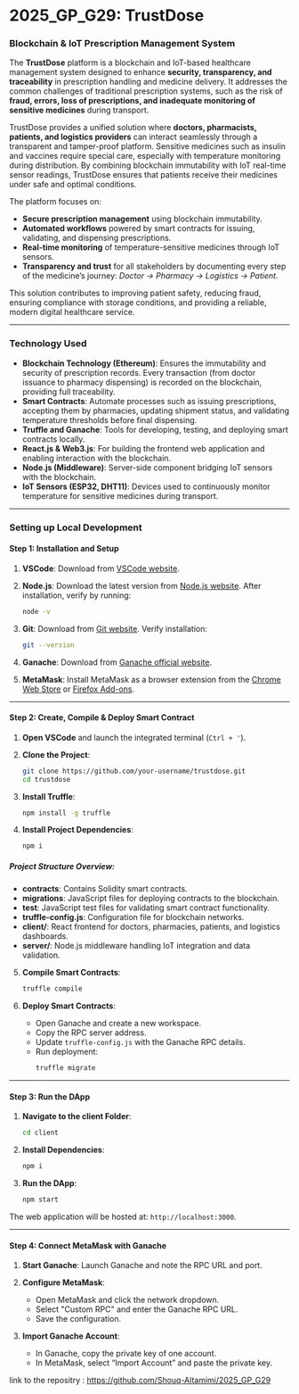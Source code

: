 # 2025_GP_G29: TrustDose 
### Blockchain & IoT Prescription Management System  

The **TrustDose** platform is a blockchain and IoT-based healthcare management system designed to enhance **security, transparency, and traceability** in prescription handling and medicine delivery. It addresses the common challenges of traditional prescription systems, such as the risk of **fraud, errors, loss of prescriptions, and inadequate monitoring of sensitive medicines** during transport.  

TrustDose provides a unified solution where **doctors, pharmacists, patients, and logistics providers** can interact seamlessly through a transparent and tamper-proof platform. Sensitive medicines such as insulin and vaccines require special care, especially with temperature monitoring during distribution. By combining blockchain immutability with IoT real-time sensor readings, TrustDose ensures that patients receive their medicines under safe and optimal conditions.  

The platform focuses on:  
- **Secure prescription management** using blockchain immutability.  
- **Automated workflows** powered by smart contracts for issuing, validating, and dispensing prescriptions.  
- **Real-time monitoring** of temperature-sensitive medicines through IoT sensors.  
- **Transparency and trust** for all stakeholders by documenting every step of the medicine’s journey: *Doctor → Pharmacy → Logistics → Patient*.  

This solution contributes to improving patient safety, reducing fraud, ensuring compliance with storage conditions, and providing a reliable, modern digital healthcare service.  

---

### Technology Used  

- **Blockchain Technology (Ethereum)**: Ensures the immutability and security of prescription records. Every transaction (from doctor issuance to pharmacy dispensing) is recorded on the blockchain, providing full traceability.  
- **Smart Contracts**: Automate processes such as issuing prescriptions, accepting them by pharmacies, updating shipment status, and validating temperature thresholds before final dispensing.  
- **Truffle and Ganache**: Tools for developing, testing, and deploying smart contracts locally.  
- **React.js & Web3.js**: For building the frontend web application and enabling interaction with the blockchain.  
- **Node.js (Middleware)**: Server-side component bridging IoT sensors with the blockchain.  
- **IoT Sensors (ESP32, DHT11)**: Devices used to continuously monitor temperature for sensitive medicines during transport.  

---

### Setting up Local Development  

#### Step 1: Installation and Setup  

1. **VSCode**: Download from [VSCode website](https://code.visualstudio.com/).  

2. **Node.js**: Download the latest version from [Node.js website](https://nodejs.org/). After installation, verify by running:  
   ```bash
   node -v
   ```  

3. **Git**: Download from [Git website](https://git-scm.com/downloads). Verify installation:  
   ```bash
   git --version
   ```  

4. **Ganache**: Download from [Ganache official website](https://trufflesuite.com/ganache/).  

5. **MetaMask**: Install MetaMask as a browser extension from the [Chrome Web Store](https://chrome.google.com/webstore/category/extensions) or [Firefox Add-ons](https://addons.mozilla.org/).  

---

#### Step 2: Create, Compile & Deploy Smart Contract  

1. **Open VSCode** and launch the integrated terminal (`Ctrl + '`).  

2. **Clone the Project**:  
   ```bash
   git clone https://github.com/your-username/trustdose.git
   cd trustdose
   ```  

3. **Install Truffle**:  
   ```bash
   npm install -g truffle
   ```  

4. **Install Project Dependencies**:  
   ```bash
   npm i
   ```  

##### Project Structure Overview:  
- **contracts**: Contains Solidity smart contracts.  
- **migrations**: JavaScript files for deploying contracts to the blockchain.  
- **test**: JavaScript test files for validating smart contract functionality.  
- **truffle-config.js**: Configuration file for blockchain networks.  
- **client/**: React frontend for doctors, pharmacies, patients, and logistics dashboards.  
- **server/**: Node.js middleware handling IoT integration and data validation.  

5. **Compile Smart Contracts**:  
   ```bash
   truffle compile
   ```  

6. **Deploy Smart Contracts**:  
   - Open Ganache and create a new workspace.  
   - Copy the RPC server address.  
   - Update `truffle-config.js` with the Ganache RPC details.  
   - Run deployment:  
     ```bash
     truffle migrate
     ```  

---

#### Step 3: Run the DApp  

1. **Navigate to the client Folder**:  
   ```bash
   cd client
   ```  

2. **Install Dependencies**:  
   ```bash
   npm i
   ```  

3. **Run the DApp**:  
   ```bash
   npm start
   ```  

The web application will be hosted at: `http://localhost:3000`.  

---

#### Step 4: Connect MetaMask with Ganache  

1. **Start Ganache**: Launch Ganache and note the RPC URL and port.  

2. **Configure MetaMask**:  
   - Open MetaMask and click the network dropdown.  
   - Select "Custom RPC" and enter the Ganache RPC URL.  
   - Save the configuration.  

3. **Import Ganache Account**:  
   - In Ganache, copy the private key of one account.  
   - In MetaMask, select “Import Account” and paste the private key.  

link to the repositry : https://github.com/Shouq-Altamimi/2025_GP_G29
